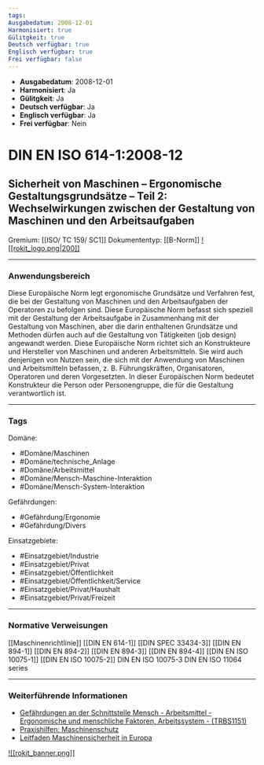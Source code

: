 ```yaml
---
tags:
Ausgabedatum: 2008-12-01
Harmonisiert: true
Gülitgkeit: true
Deutsch verfügbar: true
Englisch verfügbar: true
Frei verfügbar: false
---
```


- **Ausgabedatum**: 2008-12-01
- **Harmonisiert**: Ja
- **Gülitgkeit**: Ja
- **Deutsch verfügbar**: Ja
- **Englisch verfügbar**: Ja
- **Frei verfügbar**: Nein

# DIN EN ISO 614-1:2008-12
## Sicherheit von Maschinen – Ergonomische Gestaltungsgrundsätze – Teil 2: Wechselwirkungen zwischen der Gestaltung von Maschinen und den Arbeitsaufgaben

Gremium: [[ISO/ TC 159/ SC1]]
Dokumententyp: [[B-Norm]]
[![[rokit_logo.png|200]]](https://public-robots.de/)

***
### Anwendungsbereich
Diese Europäische Norm legt ergonomische Grundsätze und Verfahren fest, die bei der Gestaltung von Maschinen und den Arbeitsaufgaben der Operatoren zu befolgen sind.
Diese Europäische Norm befasst sich speziell mit der Gestaltung der Arbeitsaufgabe in Zusammenhang mit der Gestaltung von Maschinen, aber die darin enthaltenen Grundsätze und Methoden dürfen auch auf die Gestaltung von Tätigkeiten (job design) angewandt werden.
Diese Europäische Norm richtet sich an Konstrukteure und Hersteller von Maschinen und anderen Arbeitsmitteln. Sie wird auch denjenigen von Nutzen sein, die sich mit der Anwendung von Maschinen und Arbeitsmitteln befassen, z. B. Führungskräften, Organisatoren, Operatoren und deren Vorgesetzten.
In dieser Europäischen Norm bedeutet Konstrukteur die Person oder Personengruppe, die für die Gestaltung verantwortlich ist.

***
### Tags

Domäne:
- #Domäne/Maschinen 
- #Domäne/technische_Anlage
- #Domäne/Arbeitsmittel
- #Domäne/Mensch-Maschine-Interaktion
- #Domäne/Mensch-System-Interaktion

Gefährdungen:
- #Gefährdung/Ergonomie 
- #Gefährdung/Divers 

Einsatzgebiete:
- #Einsatzgebiet/Industrie 
- #Einsatzgebiet/Privat 
- #Einsatzgebiet/Öffentlichkeit 
- #Einsatzgebiet/Öffentlichkeit/Service
- #Einsatzgebiet/Privat/Haushalt
- #Einsatzgebiet/Privat/Freizeit

***
### Normative Verweisungen
[[Maschinenrichtlinie]]
[[DIN EN 614-1]]
[[DIN SPEC 33434-3]]
[[DIN EN 894-1]]
[[DIN EN 894-2]]
[[DIN EN 894-3]]
[[DIN EN 894-4]]
[[DIN EN ISO 10075-1]]
[[DIN EN ISO 10075-2]]
DIN EN ISO 10075-3
DIN EN ISO 11064 series

***
### Weiterführende Informationen
- [Gefährdungen an der Schnittstelle Mensch - Arbeitsmittel - Ergonomische und menschliche Faktoren, Arbeitssystem - (TRBS1151)](https://www.baua.de/DE/Angebote/Regelwerk/TRBS/TRBS-1151) 
- [Praxishilfen: Maschinenschutz](https://www.dguv.de/ifa/praxishilfen/praxishilfen-maschinenschutz/index.jsp)
- [Leitfaden Maschinensicherheit in Europa](https://www.dinmedia.de/de/publikation/leitfaden-maschinensicherheit/3715398)

[![[rokit_banner.png]]](https://public-robots.de/)
